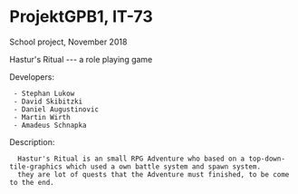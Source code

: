 # ProjektGPB1, IT-73
School project, November 2018


Hastur's Ritual ---  a role playing game
  
  Developers:
    
     - Stephan Lukow
     - David Skibitzki
     - Daniel Augustinovic
     - Martin Wirth
     - Amadeus Schnapka
     
     
  Description:
      
      Hastur's Ritual is an small RPG Adventure who based on a top-down-tile-graphics which used a own battle system and spawn system.
      they are lot of quests that the Adventure must finished, to be come to the end.

